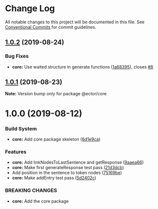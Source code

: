# Change Log

All notable changes to this project will be documented in this file.
See [Conventional Commits](https://conventionalcommits.org) for commit guidelines.

## [1.0.2](https://github.com/parmentf/ector-monorepo/compare/@ector/core@1.0.1...@ector/core@1.0.2) (2019-08-24)


### Bug Fixes

* **core:** Use waited structure in generate functions ([1a68395](https://github.com/parmentf/ector-monorepo/commit/1a68395)), closes [#8](https://github.com/parmentf/ector-monorepo/issues/8)





## [1.0.1](https://github.com/parmentf/ector-monorepo/compare/@ector/core@1.0.0...@ector/core@1.0.1) (2019-08-23)

**Note:** Version bump only for package @ector/core





# 1.0.0 (2019-08-12)


### Build System

* **core:** Add core package skeleton ([6d1e9ca](https://github.com/parmentf/ector-monorepo/commit/6d1e9ca))


### Features

* **core:** Add linkNodesToLastSentence and getResponse ([9aaea66](https://github.com/parmentf/ector-monorepo/commit/9aaea66))
* **core:** Make first generateResponse test pass ([21d3dcb](https://github.com/parmentf/ector-monorepo/commit/21d3dcb))
* Add position in the sentence to token nodes ([75169be](https://github.com/parmentf/ector-monorepo/commit/75169be))
* **core:** Make addEntry test pass ([5d2402c](https://github.com/parmentf/ector-monorepo/commit/5d2402c))


### BREAKING CHANGES

* **core:** Add the core package
